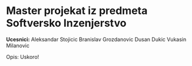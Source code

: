 # Master projekat iz predmeta Softversko Inzenjerstvo

**Ucesnici:**
Aleksandar Stojicic
Branislav Grozdanovic
Dusan Dukic
Vukasin Milanovic

Opis: Uskoro!
